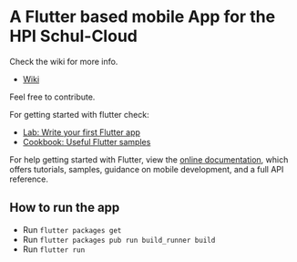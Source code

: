 # A Flutter based mobile App for the HPI Schul-Cloud

Check the wiki for more info.
- [Wiki](https://github.com/schul-cloud/schulcloud-flutter/wiki)

Feel free to contribute.

For getting started with flutter check:

- [Lab: Write your first Flutter app](https://flutter.io/docs/get-started/codelab)
- [Cookbook: Useful Flutter samples](https://flutter.io/docs/cookbook)

For help getting started with Flutter, view the 
[online documentation](https://flutter.io/docs), which offers tutorials, 
samples, guidance on mobile development, and a full API reference.

## How to run the app

- Run `flutter packages get`
- Run `flutter packages pub run build_runner build`
- Run `flutter run`
